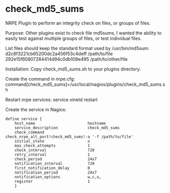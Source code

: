 # check_md5_sums
NRPE Plugin to perform an integrity check on files, or groups of files.


Purpose: 
  Other plugins exist to check file md5sums, I wanted the ability to
  easily test against multiple groups of files, or test individual files.  

List files should keep the standard format used by /usr/bin/md5sum:
   d2c8f3221cb65200dc2a456f53c4deff  /path/to/file
   292e15f60807284414d94c0db108e495  /path/to/other/file


Installation:
 Copy check_md5_sums.sh to your plugins directory.
 
 Create the command in nrpe.cfg:
    command[check_md5_sums]=/usr/local/nagios/plugins/check_md5_sums.sh
    
  Restart nrpe services:
    service xinetd restart
    
 Create the service in Nagios:
 
    define service {
        host_name                       hostname
        service_description             check_md5_sums
        check_command                   check_nrpe_alt_port!check_md5_sums!-a '-f /path/to/file'
        initial_state                   o
        max_check_attempts              1
        check_interval                  720
        retry_interval                  1
        check_period                    24x7
        notification_interval           720
        first_notification_delay        0
        notification_period             24x7
        notification_options            w,c,u,
        register                        1
        }
        
  
